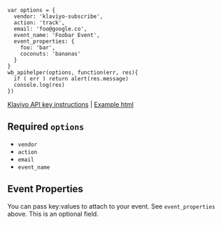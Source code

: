 ```
var options = {
  vendor: 'klaviyo-subscribe',
  action: 'track',
  email: 'foo@google.co',
  event_name: 'Foobar Event',
  event_properties: {
    foo: 'bar',
    coconuts: 'bananas'
  }
}
wb_apihelper(options, function(err, res){
  if ( err ) return alert(res.message)
  console.log(res)
})
```
[Klaviyo API key instructions](instructions.md) | [Example html](../example.html)
## Required `options`
* `vendor`
* `action`
* `email`
* `event_name`

## Event Properties
You can pass key:values to attach to your event. See `event_properties` above. This is an optional field.
